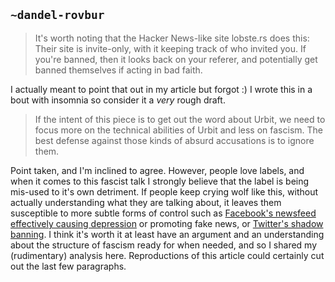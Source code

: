 ## `~dandel-rovbur`
> It's worth noting that the Hacker News-like site lobste.rs does this: Their site is invite-only, with it keeping track of who invited you. If you're banned, then it looks back on your referer, and potentially get banned themselves if acting in bad faith.

I actually meant to point that out in my article but forgot :) I wrote this in a bout with insomnia so consider it a _very_ rough draft.

> If the intent of this piece is to get out the word about Urbit, we need to focus more on the technical abilities of Urbit and less on fascism. The best defense against those kinds of absurd accusations is to ignore them.

Point taken, and I'm inclined to agree. However, people love labels, and when it comes to this fascist talk I strongly believe that the label is being mis-used to it's own detriment. If people keep crying wolf like this, without actually understanding what they are talking about, it leaves them susceptible to more subtle forms of control such as [Facebook's newsfeed effectively causing depression](http://journals.plos.org/plosone/article?id=10.1371/journal.pone.0069841) or promoting fake news, or [Twitter's shadow banning](http://blog.dilbert.com/post/156806516721/the-social-media-hive-mind). I think it's worth it at least have an argument and an understanding about the structure of fascism ready for when needed, and so I shared my (rudimentary) analysis here. Reproductions of this article could certainly cut out the last few paragraphs.
